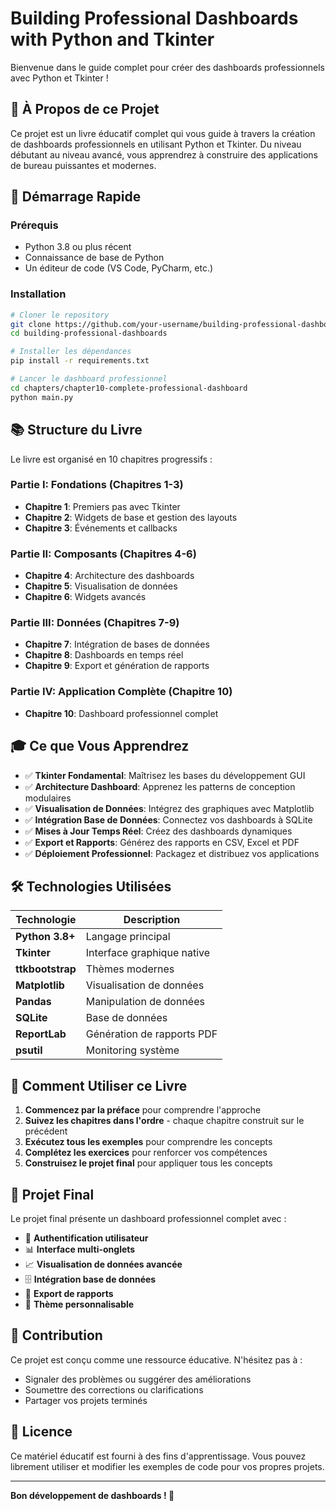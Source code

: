 # Building Professional Dashboards with Python and Tkinter

Bienvenue dans le guide complet pour créer des dashboards professionnels avec Python et Tkinter !

## 🎯 À Propos de ce Projet

Ce projet est un livre éducatif complet qui vous guide à travers la création de dashboards professionnels en utilisant Python et Tkinter. Du niveau débutant au niveau avancé, vous apprendrez à construire des applications de bureau puissantes et modernes.

## 🚀 Démarrage Rapide

### Prérequis
- Python 3.8 ou plus récent
- Connaissance de base de Python
- Un éditeur de code (VS Code, PyCharm, etc.)

### Installation
```bash
# Cloner le repository
git clone https://github.com/your-username/building-professional-dashboards.git
cd building-professional-dashboards

# Installer les dépendances
pip install -r requirements.txt

# Lancer le dashboard professionnel
cd chapters/chapter10-complete-professional-dashboard
python main.py
```

## 📚 Structure du Livre

Le livre est organisé en 10 chapitres progressifs :

### Partie I: Fondations (Chapitres 1-3)
- **Chapitre 1**: Premiers pas avec Tkinter
- **Chapitre 2**: Widgets de base et gestion des layouts
- **Chapitre 3**: Événements et callbacks

### Partie II: Composants (Chapitres 4-6)
- **Chapitre 4**: Architecture des dashboards
- **Chapitre 5**: Visualisation de données
- **Chapitre 6**: Widgets avancés

### Partie III: Données (Chapitres 7-9)
- **Chapitre 7**: Intégration de bases de données
- **Chapitre 8**: Dashboards en temps réel
- **Chapitre 9**: Export et génération de rapports

### Partie IV: Application Complète (Chapitre 10)
- **Chapitre 10**: Dashboard professionnel complet

## 🎓 Ce que Vous Apprendrez

- ✅ **Tkinter Fondamental**: Maîtrisez les bases du développement GUI
- ✅ **Architecture Dashboard**: Apprenez les patterns de conception modulaires
- ✅ **Visualisation de Données**: Intégrez des graphiques avec Matplotlib
- ✅ **Intégration Base de Données**: Connectez vos dashboards à SQLite
- ✅ **Mises à Jour Temps Réel**: Créez des dashboards dynamiques
- ✅ **Export et Rapports**: Générez des rapports en CSV, Excel et PDF
- ✅ **Déploiement Professionnel**: Packagez et distribuez vos applications

## 🛠️ Technologies Utilisées

| Technologie | Description |
|-------------|-------------|
| **Python 3.8+** | Langage principal |
| **Tkinter** | Interface graphique native |
| **ttkbootstrap** | Thèmes modernes |
| **Matplotlib** | Visualisation de données |
| **Pandas** | Manipulation de données |
| **SQLite** | Base de données |
| **ReportLab** | Génération de rapports PDF |
| **psutil** | Monitoring système |

## 📖 Comment Utiliser ce Livre

1. **Commencez par la préface** pour comprendre l'approche
2. **Suivez les chapitres dans l'ordre** - chaque chapitre construit sur le précédent
3. **Exécutez tous les exemples** pour comprendre les concepts
4. **Complétez les exercices** pour renforcer vos compétences
5. **Construisez le projet final** pour appliquer tous les concepts

## 🎯 Projet Final

Le projet final présente un dashboard professionnel complet avec :

- 🔐 **Authentification utilisateur**
- 📊 **Interface multi-onglets**
- 📈 **Visualisation de données avancée**
- 🗄️ **Intégration base de données**
- 📄 **Export de rapports**
- 🎨 **Thème personnalisable**

## 🤝 Contribution

Ce projet est conçu comme une ressource éducative. N'hésitez pas à :

- Signaler des problèmes ou suggérer des améliorations
- Soumettre des corrections ou clarifications
- Partager vos projets terminés

## 📄 Licence

Ce matériel éducatif est fourni à des fins d'apprentissage. Vous pouvez librement utiliser et modifier les exemples de code pour vos propres projets.

---

**Bon développement de dashboards ! 🚀**
